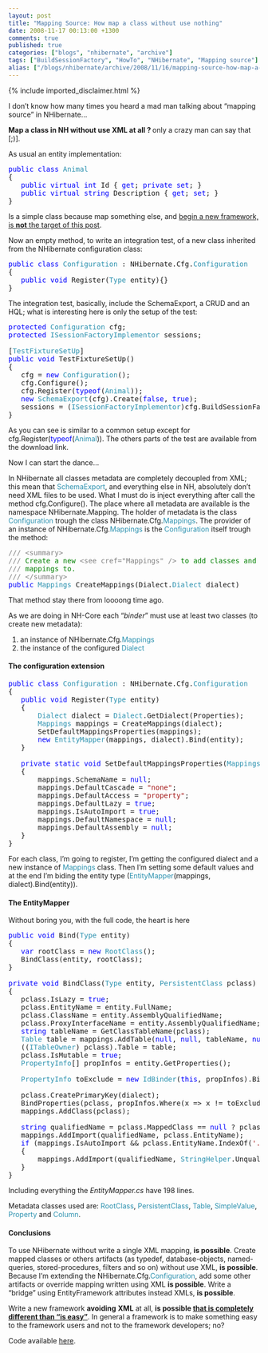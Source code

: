 ```yaml
---
layout: post
title: "Mapping Source: How map a class without use nothing"
date: 2008-11-17 00:13:00 +1300
comments: true
published: true
categories: ["blogs", "nhibernate", "archive"]
tags: ["BuildSessionFactory", "HowTo", "NHibernate", "Mapping source"]
alias: ["/blogs/nhibernate/archive/2008/11/16/mapping-source-how-map-a-class-without-use-nothing.aspx"]
---
```

<!-- more -->
{% include imported_disclaimer.html %}
<p>I don&rsquo;t know how many times you heard a mad man talking about &ldquo;mapping source&rdquo; in NHibernate&hellip;</p>
<p><strong>Map a class in NH without use XML at all ? </strong>only a crazy man can say that [;)].</p>
<p>As usual an entity implementation:</p>
<pre class="code"><span style="color: blue">public class </span><span style="color: #2b91af">Animal<br /></span>{<br />   <span style="color: blue">public virtual int </span>Id { <span style="color: blue">get</span>; <span style="color: blue">private set</span>; }<br />   <span style="color: blue">public virtual string </span>Description { <span style="color: blue">get</span>; <span style="color: blue">set</span>; }<br />}</pre>
<p>Is a simple class because map something else, and <span style="text-decoration: underline;">begin a new framework, is <strong>not</strong> the target of this post</span>.</p>
<p>Now an empty method, to write an integration test, of a new class inherited from the NHibernate configuration class:</p>
<pre class="code"><span style="color: blue">public class </span><span style="color: #2b91af">Configuration </span>: NHibernate.Cfg.<span style="color: #2b91af">Configuration<br /></span>{<br />   <span style="color: blue">public void </span>Register(<span style="color: #2b91af">Type </span>entity){}<br />}</pre>
<p>The integration test, basically, include the SchemaExport, a CRUD and an HQL; what is interesting here is only the setup of the test:</p>
<pre class="code"><span style="color: blue">protected </span><span style="color: #2b91af">Configuration </span>cfg;<br /><span style="color: blue">protected </span><span style="color: #2b91af">ISessionFactoryImplementor </span>sessions;<br /><br />[<span style="color: #2b91af">TestFixtureSetUp</span>]<br /><span style="color: blue">public void </span>TestFixtureSetUp()<br />{<br />   cfg = <span style="color: blue">new </span><span style="color: #2b91af">Configuration</span>();<br />   cfg.Configure();<br />   cfg.Register(<span style="color: blue">typeof</span>(<span style="color: #2b91af">Animal</span>));<br />   <span style="color: blue">new </span><span style="color: #2b91af">SchemaExport</span>(cfg).Create(<span style="color: blue">false</span>, <span style="color: blue">true</span>);<br />   sessions = (<span style="color: #2b91af">ISessionFactoryImplementor</span>)cfg.BuildSessionFactory();<br />}</pre>
<p>
<a href="http://11011.net/software/vspaste"></a></p>
<p>As you can see is similar to a common setup except for cfg.Register(<span style="color: blue">typeof</span>(<span style="color: #2b91af">Animal</span>)). The others parts of the test are available from the download link.</p>
<p>Now I can start the dance&hellip;</p>
<p>In NHibernate all classes metadata are completely decoupled from XML; this mean that <span style="color: #2b91af">SchemaExport</span>, and everything else in NH, absolutely don&rsquo;t need XML files to be used. What I must do is inject everything after call the method cfg.Configure(). The place where all metadata are available is the namespace NHibernate.Mapping. The holder of metadata is the class <span style="color: #2b91af">Configuration</span> trough the class NHibernate.Cfg.<span style="color: #2b91af">Mappings</span>. The provider of an instance of NHibernate.Cfg.<span style="color: #2b91af">Mappings</span> is the <span style="color: #2b91af">Configuration</span> itself trough the method:</p>
<pre class="code"><span style="color: gray">/// &lt;summary&gt;<br />/// </span><span style="color: green">Create a new </span><span style="color: gray">&lt;see cref="Mappings" /&gt; </span><span style="color: green">to add classes and collection<br /></span><span style="color: gray">/// </span><span style="color: green">mappings to.<br /></span><span style="color: gray">/// &lt;/summary&gt;<br /></span><span style="color: blue">public </span><span style="color: #2b91af">Mappings </span>CreateMappings(Dialect.<span style="color: #2b91af">Dialect </span>dialect)</pre>
<p>
<a href="http://11011.net/software/vspaste"></a></p>
<p>That method stay there from loooong time ago.</p>
<p>As we are doing in NH-Core each &ldquo;<em>binder</em>&rdquo; must use at least two classes (to create new metadata):</p>
<ol>
<li>an instance of NHibernate.Cfg.<span style="color: #2b91af">Mappings</span> </li>
<li>the instance of the configured <span style="color: #2b91af">Dialect</span> </li>
</ol>
<h4>The configuration extension</h4>
<pre class="code"><span style="color: blue">public class </span><span style="color: #2b91af">Configuration </span>: NHibernate.Cfg.<span style="color: #2b91af">Configuration<br /></span>{<br />   <span style="color: blue">public void </span>Register(<span style="color: #2b91af">Type </span>entity)<br />   {<br />       <span style="color: #2b91af">Dialect </span>dialect = <span style="color: #2b91af">Dialect</span>.GetDialect(Properties);<br />       <span style="color: #2b91af">Mappings </span>mappings = CreateMappings(dialect);<br />       SetDefaultMappingsProperties(mappings);<br />       <span style="color: blue">new </span><span style="color: #2b91af">EntityMapper</span>(mappings, dialect).Bind(entity);<br />   }<br /><br />   <span style="color: blue">private static void </span>SetDefaultMappingsProperties(<span style="color: #2b91af">Mappings </span>mappings)<br />   {<br />       mappings.SchemaName = <span style="color: blue">null</span>;<br />       mappings.DefaultCascade = <span style="color: #a31515">"none"</span>;<br />       mappings.DefaultAccess = <span style="color: #a31515">"property"</span>;<br />       mappings.DefaultLazy = <span style="color: blue">true</span>;<br />       mappings.IsAutoImport = <span style="color: blue">true</span>;<br />       mappings.DefaultNamespace = <span style="color: blue">null</span>;<br />       mappings.DefaultAssembly = <span style="color: blue">null</span>;<br />   }<br />}</pre>
<p>For each class, I&rsquo;m going to register, I&rsquo;m getting the configured dialect and a new instance of <span style="color: #2b91af">Mappings</span> class. Then I&rsquo;m setting some default values and at the end I&rsquo;m biding the entity type (<span style="color: #2b91af">EntityMapper</span>(mappings, dialect).Bind(entity)).</p>
<h4>The EntityMapper</h4>
<p>Without boring you, with the full code, the heart is here</p>
<pre class="code"><span style="color: blue">public void </span>Bind(<span style="color: #2b91af">Type </span>entity)<br />{<br />   <span style="color: blue">var </span>rootClass = <span style="color: blue">new </span><span style="color: #2b91af">RootClass</span>();<br />   BindClass(entity, rootClass);<br />}<br /><br /><span style="color: blue">private void </span>BindClass(<span style="color: #2b91af">Type </span>entity, <span style="color: #2b91af">PersistentClass </span>pclass)<br />{<br />   pclass.IsLazy = <span style="color: blue">true</span>;<br />   pclass.EntityName = entity.FullName;<br />   pclass.ClassName = entity.AssemblyQualifiedName;<br />   pclass.ProxyInterfaceName = entity.AssemblyQualifiedName;<br />   <span style="color: blue">string </span>tableName = GetClassTableName(pclass);<br />   <span style="color: #2b91af">Table </span>table = mappings.AddTable(<span style="color: blue">null</span>, <span style="color: blue">null</span>, tableName, <span style="color: blue">null</span>, pclass.IsAbstract.GetValueOrDefault());<br />   ((<span style="color: #2b91af">ITableOwner</span>) pclass).Table = table;<br />   pclass.IsMutable = <span style="color: blue">true</span>;<br />   <span style="color: #2b91af">PropertyInfo</span>[] propInfos = entity.GetProperties();<br /><br />   <span style="color: #2b91af">PropertyInfo </span>toExclude = <span style="color: blue">new </span><span style="color: #2b91af">IdBinder</span>(<span style="color: blue">this</span>, propInfos).Bind(pclass, table);<br /><br />   pclass.CreatePrimaryKey(dialect);<br />   BindProperties(pclass, propInfos.Where(x =&gt; x != toExclude));<br />   mappings.AddClass(pclass);<br /><br />   <span style="color: blue">string </span>qualifiedName = pclass.MappedClass == <span style="color: blue">null </span>? pclass.EntityName : pclass.MappedClass.AssemblyQualifiedName;<br />   mappings.AddImport(qualifiedName, pclass.EntityName);<br />   <span style="color: blue">if </span>(mappings.IsAutoImport &amp;&amp; pclass.EntityName.IndexOf(<span style="color: #a31515">'.'</span>) &gt; 0)<br />   {<br />       mappings.AddImport(qualifiedName, <span style="color: #2b91af">StringHelper</span>.Unqualify(pclass.EntityName));<br />   }<br />}</pre>
<p>Including everything the <em>EntityMapper.cs</em> have 198 lines.</p>
<p>Metadata classes used are: <span style="color: #2b91af">RootClass</span>, <span style="color: #2b91af">PersistentClass</span>, <span style="color: #2b91af">Table</span>, <span style="color: #2b91af">SimpleValue</span>, <span style="color: #2b91af">Property</span> and <span style="color: #2b91af">Column</span>.</p>
<h4>Conclusions</h4>
<p>To use NHibernate without write a single XML mapping, <strong>is possible</strong>. Create mapped classes or others artifacts (as typedef, database-objects, named-queries, stored-procedures, filters and so on) without use XML, <strong>is possible</strong>. Because I&rsquo;m extending the NHibernate.Cfg.<span style="color: #2b91af">Configuration</span>, add some other artifacts or override mapping written using XML <strong>is possible</strong>. Write a &ldquo;bridge&rdquo; using EntityFramework attributes instead XMLs, <strong>is possible</strong>.</p>
<p>Write a new framework <strong>avoiding</strong> <strong>XML</strong> at all, <strong>is possible <span style="text-decoration: underline;">that is completely different than &ldquo;is easy&rdquo;</span></strong>. In general a framework is to make something easy to the framework users and not to the framework developers; no?</p>
<p>Code available <a href="http://code.google.com/p/unhaddins/source/browse/#svn/HunabKu/src/MappingSource/MappingSource">here</a>.</p>
